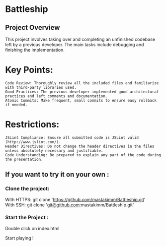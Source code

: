 # Battleship

## Project Overview
This project involves taking over and completing an unfinished codebase left by a previous developer. The main tasks include debugging and finishing the implementation.

# Key Points:

    Code Review: Thoroughly review all the included files and familiarize with third-party libraries used.
    Good Practices: The previous developer implemented good architectural practices and left comments and documentation.
    Atomic Commits: Make frequent, small commits to ensure easy rollback if needed.

# Restrictions:

    JSLint Compliance: Ensure all submitted code is JSLint valid (http://www.jslint.com/).
    Header Directives: Do not change the header directives in the files unless absolutely necessary and justifiable.
    Code Understanding: Be prepared to explain any part of the code during the presentation.


## If you want to try it on your own :
### Clone the project:
With HTTPS: git clone 'https://github.com/mastakimm/Battleship.git'
<br>
With SSH: git clone 'git@github.com:mastakimm/Battleship.git'

### Start the Project :
Double click on index.html

Start playing !
